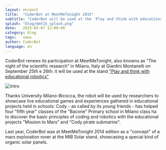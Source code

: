 ```yaml
---
layout: en/post
title:  "CoderBot at MeetMeTonight 2015"
subtitle: "CoderBot will be used at the 'Play and think with educational robotics'"
splash: "blog/mmt15_splash.png"
date:   2015-05-07 12:00:00
category: blog
tags:   news
author: CoderBot
language: en
---
```

CoderBot renews its participation at MeetMeTonight, also knowns as "The night of the scientific research" 
in Milano, Italy at Giardini Montanelli on September 25th e 26th: it will be used at the stand ["Play and
think with educational robotics"](http://www.meetmetonight.it/giocare-a-pensare-con-la-robotica-educativa/)

![intro]({{site.baseurl}}/img/blog/mmt15.png)

Thanks University Milano-Bicocca, the robot will be used by researchers to showcase live educational games
and experiences gathered in educational projects held in schools: Cody - as called by its young friends - has helped four "fifth year" classes of the "Bacone" Primary school in Milano class ha 
to discover the basic principles of coding and robotics with the educational projects "Mission to Mars" and "Cody pirate submarine".

Last year, CoderBot was at MeetMeTonight 2014 edition as a "concept" of a mars exploration rover at the MIB Solar stand, showcasing  a special kind of organic solar panels.
